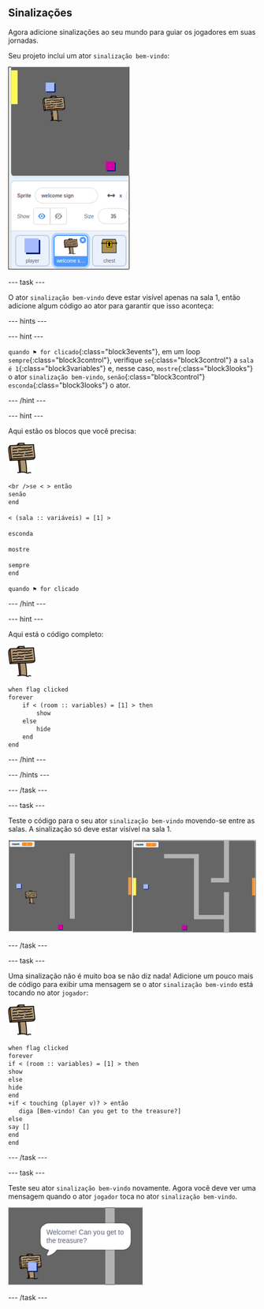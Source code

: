 ## Sinalizações

Agora adicione sinalizações ao seu mundo para guiar os jogadores em suas jornadas.

Seu projeto inclui um ator `sinalização bem-vindo`:

![captura de tela](images/world-sign.png)

\--- task \---

O ator `sinalização bem-vindo` deve estar visível apenas na sala 1, então adicione algum código ao ator para garantir que isso aconteça:

\--- hints \---

\--- hint \---

`quando ⚑ for clicado`{:class="block3events"}, em um loop `sempre`{:class="block3control"}, verifique `se`{:class="block3control"} a `sala é 1`{:class="block3variables"} e, nesse caso, `mostre`{:class="block3looks"} o ator `sinalização bem-vindo`, `senão`{:class="block3control"} `esconda`{:class="block3looks"} o ator.

\--- /hint \---

\--- hint \---

Aqui estão os blocos que você precisa:

![sinalização](images/sign.png)

```blocks3
<br />se < > então
senão
end

< (sala :: variáveis) = [1] >

esconda

mostre

sempre
end

quando ⚑ for clicado

```

\--- /hint \---

\--- hint \---

Aqui está o código completo:

![sinalização](images/sign.png)

```blocks3
when flag clicked
forever
    if < (room :: variables) = [1] > then
        show
    else
        hide
    end
end
```

\--- /hint \---

\--- /hints \---

\--- /task \---

\--- task \---

Teste o código para o seu ator `sinalização bem-vindo` movendo-se entre as salas. A sinalização só deve estar visível na sala 1.

![captura de tela](images/world-sign-test.png)

\--- /task \---

\--- task \---

Uma sinalização não é muito boa se não diz nada! Adicione um pouco mais de código para exibir uma mensagem se o ator `sinalização bem-vindo` está tocando no ator `jogador`:

![sinalização](images/sign.png)

```blocks3
when flag clicked
forever
if < (room :: variables) = [1] > then
show
else
hide
end
+if < touching (player v)? > então 
   diga [Bem-vindo! Can you get to the treasure?]
else
say []
end
end
```

\--- /task \---

\--- task \---

Teste seu ator `sinalização bem-vindo` novamente. Agora você deve ver uma mensagem quando o ator `jogador` toca no ator `sinalização bem-vindo`.

![captura de tela](images/world-sign-test2.png)

\--- /task \---